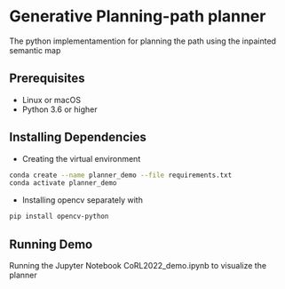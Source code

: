 # Generative Planning-path planner
The python implementamention for planning the path using the inpainted semantic map

## Prerequisites
- Linux or macOS
- Python 3.6 or higher

## Installing Dependencies
- Creating the virtual environment
```bash
conda create --name planner_demo --file requirements.txt
conda activate planner_demo
```

- Installing opencv separately with 
```bash
pip install opencv-python
```


## Running Demo
Running the Jupyter Notebook CoRL2022_demo.ipynb to visualize the planner

